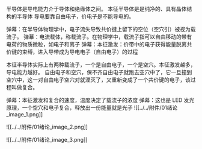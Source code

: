 半导体是导电能力介于导体和绝缘体之间。
本征半导体是是纯净的、具有晶体结构的半导体
导电要靠自由电子，价电子是不能导电的。

弹幕：在半导体物理学中，电子流失导致共价键上留下的空位（空穴引）被视为载流子。
弹幕：电流载体，称载流子。在物理学中，载流子指可以自由移动的带有电荷的物质微粒，如电子和离子
弹幕：本征激发：价带中的电子获得能量脱离共价键的束缚，进入导带成为导电电子（自由电子）的过程

本征半导体实际上有两种载流子，一个是自由电子，一个是空穴。本征激发越多，导电能力越好。
自由电子和空穴，保不齐自由电子就跑去空穴中了，它一旦撞到空穴中，这一对自由电子空穴对就湮灭了，又重新变成了一个共价键的电子，该过程叫做复合。

弹幕：本征激发和复合的速度，温度决定了载流子的浓度
弹幕：这也是 LED 发光原理，一个空穴和电子复合，释放出一份能量就是光子
![[../../附件/01绪论_image_1.png]]

![[../../附件/01绪论_image_2.png]]

![[../../附件/01绪论_image_3.png]]






















